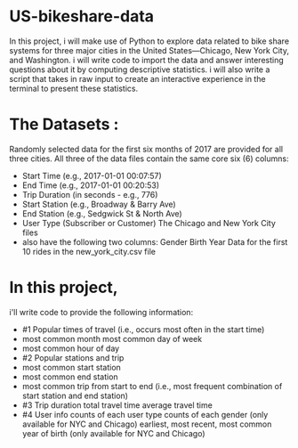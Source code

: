 # US-bikeshare-data
In this project, i will make use of Python to explore data related to bike share systems for three major cities in the United States—Chicago, New York City, and Washington. i will write code to import the data and answer interesting questions about it by computing descriptive statistics. i will also write a script that takes in raw input to create an interactive experience in the terminal to present these statistics.

# The Datasets :
   Randomly selected data for the first six months of 2017 are provided for all three cities. All three of the data files contain the same core six (6) columns: 
 - Start Time (e.g., 2017-01-01 00:07:57) 
 - End Time (e.g., 2017-01-01 00:20:53) 
 - Trip Duration (in seconds - e.g., 776)
 - Start Station (e.g., Broadway &amp; Barry Ave)
 - End Station (e.g., Sedgwick St &amp; North Ave) 
 - User Type (Subscriber or Customer) The Chicago and New York City files 
 - also have the following two columns:  Gender Birth Year  Data for the first 10 rides in the new_york_city.csv file
 # In this project,
   i'll write code to provide the following information: 
 -  #1 Popular times of travel (i.e., occurs most often in the start time) 
 -  most common month most common day of week 
 -  most common hour of day
 -   #2 Popular stations and trip 
 -   most common start station 
 -   most common end station 
 -   most common trip from start to end (i.e., most frequent combination of start station and end station) 
 -   #3 Trip duration  total travel time average travel time
 -    #4 User info  counts of each user type counts of each gender (only available for NYC and Chicago) earliest, most recent, most common year of birth (only available for NYC and Chicago) 
       
